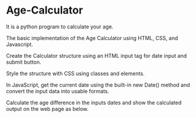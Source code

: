 # Age-Calculator

It is a python program to calculate your age.

The basic implementation of the Age Calculator using HTML, CSS, and Javascript.

Create the Calculator structure using an HTML input tag for date input and submit button.

Style the structure with CSS using classes and elements.

In JavaScript, get the current date using the built-in new Date() method and convert the input data into usable formats.

Calculate the age difference in the inputs dates and show the calculated output on the web page as below.